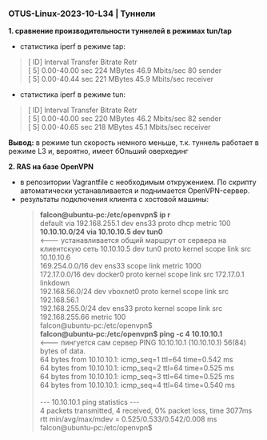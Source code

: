 ### OTUS-Linux-2023-10-L34 | Туннели  

**1. сравнение производительности туннелей в режимах tun/tap**

  - статистика iperf в режиме tap:
   
  >[ ID] Interval           Transfer     Bitrate         Retr<br>
  >[  5]   0.00-40.00  sec   224 MBytes  46.9 Mbits/sec   80             sender<br>
  >[  5]   0.00-40.44  sec   221 MBytes  45.9 Mbits/sec                  receiver<br>

  - статистика iperf в режиме tun:
  
  >[ ID] Interval           Transfer     Bitrate         Retr<br>
  >[  5]   0.00-40.00  sec   220 MBytes  46.2 Mbits/sec   82             sender<br>
  >[  5]   0.00-40.65  sec   218 MBytes  45.1 Mbits/sec                  receiver  <br>

  **Вывод:** в режиме tun скорость немного меньше, т.к. туннель работает в режиме L3 и, вероятно, имеет бОльший оверхединг  

**2. RAS на базе OpenVPN**  
  - в репозитории Vagrantfile с необходимым откружением. По скрипту автоматически устанавливается и поднимается OpenVPN-сервер.
  - результаты подключения клиента с хостовой машины:
	>**falcon@ubuntu-pc:/etc/openvpn$ ip r**<br>
	>default via 192.168.255.1 dev ens33 proto dhcp metric 100 <br>
	>**10.10.10.0/24 via 10.10.10.5 dev tun0**<br>	<--- устанавливается общий маршрут от сервера на клиентскую сеть
	>10.10.10.5 dev tun0 proto kernel scope link src 10.10.10.6 <br>
	>169.254.0.0/16 dev ens33 scope link metric 1000 <br>
	>172.17.0.0/16 dev docker0 proto kernel scope link src 172.17.0.1 linkdown <br>
	>192.168.56.0/24 dev vboxnet0 proto kernel scope link src 192.168.56.1 <br>
	>192.168.255.0/24 dev ens33 proto kernel scope link src 192.168.255.66 metric 100 <br>
	>falcon@ubuntu-pc:/etc/openvpn$ <br>
	>**falcon@ubuntu-pc:/etc/openvpn$ ping -c 4 10.10.10.1**<br>	<--- пингуется сам сервер
	>PING 10.10.10.1 (10.10.10.1) 56(84) bytes of data.<br>
	>64 bytes from 10.10.10.1: icmp_seq=1 ttl=64 time=0.542 ms<br>
	>64 bytes from 10.10.10.1: icmp_seq=2 ttl=64 time=0.525 ms<br>
	>64 bytes from 10.10.10.1: icmp_seq=3 ttl=64 time=0.525 ms<br>
	>64 bytes from 10.10.10.1: icmp_seq=4 ttl=64 time=0.540 ms<br>
	><br>
	>--- 10.10.10.1 ping statistics ---<br>
	>4 packets transmitted, 4 received, 0% packet loss, time 3077ms<br>
	>rtt min/avg/max/mdev = 0.525/0.533/0.542/0.008 ms<br>
	>falcon@ubuntu-pc:/etc/openvpn$<br>


